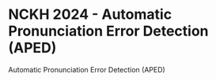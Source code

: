 # NCKH 2024 - Automatic Pronunciation Error Detection (APED)
Automatic Pronunciation Error Detection (APED)
